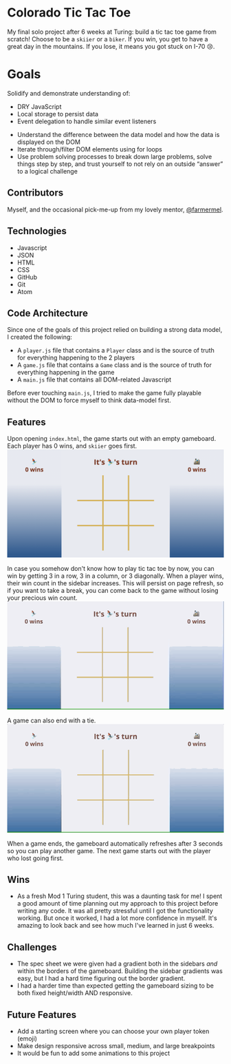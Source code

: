 # Colorado Tic Tac Toe
My final solo project after 6 weeks at Turing: build a tic tac toe game from scratch! Choose to be a `skiier` or a `biker`. If you win, you get to have a great day in the mountains. If you lose, it means you got stuck on I-70 :cry:.

# Goals
Solidify and demonstrate understanding of:
  * DRY JavaScript
  * Local storage to persist data
  * Event delegation to handle similar event listeners  

- Understand the difference between the data model and how the data is displayed on the DOM
- Iterate through/filter DOM elements using for loops
- Use problem solving processes to break down large problems, solve things step by step, and trust yourself to not rely on an outside “answer” to a logical challenge

## Contributors
Myself, and the occasional pick-me-up from my lovely mentor, [@farmermel](https://github.com/farmermel).

## Technologies
- Javascript
- JSON
- HTML
- CSS
- GitHub
- Git
- Atom

## Code Architecture
Since one of the goals of this project relied on building a strong data model, I created the following:
- A `player.js` file that contains a `Player` class and is the source of truth for everything happening to the 2 players
- A `game.js` file that contains a `Game` class and is the source of truth for everything happening in the game
- A `main.js` file that contains all DOM-related Javascript

Before ever touching `main.js`, I tried to make the game fully playable without the DOM to force myself to think data-model first.

## Features
Upon opening `index.html`, the game starts out with an empty gameboard. Each player has 0 wins, and `skiier` goes first.
![Initial Screen](https://raw.githubusercontent.com/tashiad/tic-tac-toe/main/readme-images/initial-screen.png?token=AP6BPJU3R4WG4N6TKFFJSZ27VMHQO)

In case you somehow don't know how to play tic tac toe by now, you can win by getting 3 in a row, 3 in a column, or 3 diagonally. When a player wins, their win count in the sidebar increases. This will persist on page refresh, so if you want to take a break, you can come back to the game without losing your precious win count.
![Wins](https://raw.githubusercontent.com/tashiad/tic-tac-toe/main/readme-images/win.gif?token=AP6BPJSS2NNBRKIFMG4E4HC7VMHRG)

A game can also end with a tie.
![Draws](https://raw.githubusercontent.com/tashiad/tic-tac-toe/main/readme-images/tie.gif?token=AP6BPJS5M5TDTFPTSIQYLA27VMHSA)

When a game ends, the gameboard automatically refreshes after 3 seconds so you can play another game. The next game starts out with the player who lost going first.

## Wins
- As a fresh Mod 1 Turing student, this was a daunting task for me! I spent a good amount of time planning out my approach to this project before writing any code. It was all pretty stressful until I got the functionality working. But once it worked, I had a lot more confidence in myself. It's amazing to look back and see how much I've learned in just 6 weeks.

## Challenges
- The spec sheet we were given had a gradient both in the sidebars _and_ within the borders of the gameboard. Building the sidebar gradients was easy, but I had a hard time figuring out the border gradient.
- I had a harder time than expected getting the gameboard sizing to be both fixed height/width AND responsive.

## Future Features
- Add a starting screen where you can choose your own player token (emoji)
- Make design responsive across small, medium, and large breakpoints
- It would be fun to add some animations to this project
